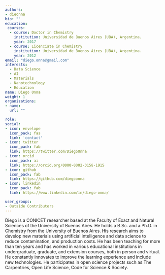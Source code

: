 ```yaml
---
authors:
- dieonna
bio: ""
education: 
 courses:
  - course: Doctor in Chemistry
    institution: Universidad de Buenos Aires (UBA), Argentina.
    year: 2017 
  - course: Licenciate in Chemistry
    institution: Universidad de Buenos Aires (UBA), Argentina.
    year: 2012
email: "diego.onna@gmail.com"
interests:
  - Data Science
  - AI
  - Materials
  - Nanotechnology
  - Education
name: Diego Onna
weight: 1
organizations:
- name: 
  url: ""

role: 
social:
- icon: envelope
  icon_pack: fas
  link: 'contact'
- icon: twitter
  icon_pack: fab
  link: https://twitter.com/DiegoOnna
- icon: orcid
  icon_pack: ai
  link: https://orcid.org/0000-0002-3158-1915
- icon: github
  icon_pack: fab
  link: https://github.com/diegoonna
- icon: linkedin
  icon_pack: fab
  link: https://www.linkedin.com/in/diego-onna/

user_groups:
- Outside Contributors
---
```


Diego is a CONICET researcher based at the Faculty of Exact and Natural Sciences of the University of Buenos Aires. He holds a B.Sc. and a Ph.D. in Chemistry from the University of Buenos Aires. His research aims to develop new materials using artificial intelligence and data science to reduce contamination, and production costs. He has been teaching for more than ten years and has worked in various educational institutions in undergraduate, graduate, and extension courses, both in person and virtual. He constantly innovates to improve the learning experience and include new technologies. He participates in open science projects such as The Carpentries, Open Life Science, Code for Science & Society.

